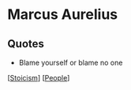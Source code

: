 # Marcus Aurelius

## Quotes

- Blame yourself or blame no one

[[Stoicism]] [[People]]

[//begin]: # "Autogenerated link references for markdown compatibility"
[Stoicism]: stoicism "Stoicism"
[People]: people "People"
[//end]: # "Autogenerated link references"